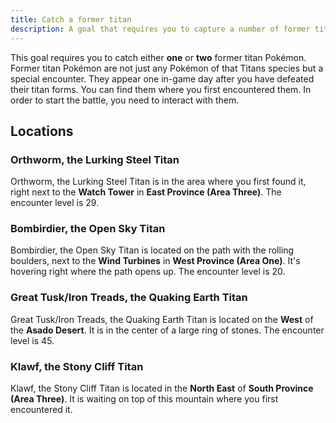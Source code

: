 ```yaml
---
title: Catch a former titan
description: A goal that requires you to capture a number of former titan Pokémon.
---
```


This goal requires you to catch either **one** or **two** former titan Pokémon.
Former titan Pokémon are not just any Pokémon of that Titans species but a special encounter.
They appear one in-game day after you have defeated their titan forms.
You can find them where you first encountered them. In order to start the battle, you need to interact with them.

## Locations

### Orthworm, the Lurking Steel Titan

Orthworm, the Lurking Steel Titan is in the area where you first found it, right next to the **Watch Tower** in **East Province (Area Three)**.
The encounter level is 29.

### Bombirdier, the Open Sky Titan

Bombirdier, the Open Sky Titan is located on the path with the rolling boulders, next to the **Wind Turbines** in **West Province (Area One)**.
It's hovering right where the path opens up. The encounter level is 20.

### Great Tusk/Iron Treads, the Quaking Earth Titan

Great Tusk/Iron Treads, the Quaking Earth Titan is located on the **West** of the **Asado Desert**.
It is in the center of a large ring of stones. The encounter level is 45.

### Klawf, the Stony Cliff Titan

Klawf, the Stony Cliff Titan is located in the **North East** of **South Province (Area Three)**.
It is waiting on top of this mountain where you first encountered it.
